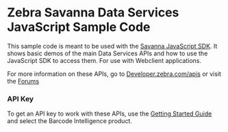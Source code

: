 Zebra Savanna Data Services JavaScript Sample Code
===================================

This sample code is meant to be used with the [Savanna JavaScript SDK](https://github.com/Zebra/Savanna-JavaScript-SDK).  It shows basic demos of the main Data Services APIs and how to use the JavaScript SDK to access them.  For use with Webclient applications.

For more information on these APIs, go to [Developer.zebra.com/apis](https://developer.zebra.com/apis) or visit the [Forums](https://developer.zebra.com/forum/search?keys=&field_zebra_curated_tags_tid%5B%5D=273)

### API Key
To get an API key to work with these APIs, use the [Getting Started Guide](https://developer.zebra.com/gsg) and select the Barcode Intelligence product. 
